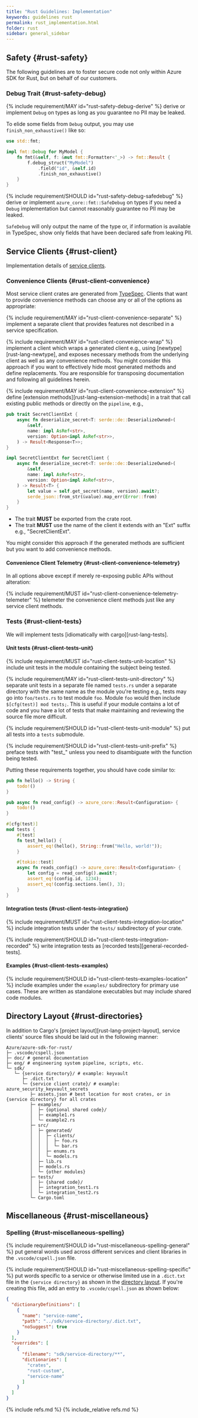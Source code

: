 ```yaml
---
title: "Rust Guidelines: Implementation"
keywords: guidelines rust
permalink: rust_implementation.html
folder: rust
sidebar: general_sidebar
---
```


## Safety {#rust-safety}

The following guidelines are to foster secure code not only within Azure SDK for Rust, but on behalf of our customers.

### Debug Trait {#rust-safety-debug}

{% include requirement/MAY id="rust-safety-debug-derive" %} derive or implement `Debug` on types as long as you guarantee no PII may be leaked.

To elide some fields from `Debug` output, you may use `finish_non_exhaustive()` like so:

```rust
use std::fmt;

impl fmt::Debug for MyModel {
    fn fmt(&self, f: &mut fmt::Formatter<'_>) -> fmt::Result {
        f.debug_struct("MyModel")
            .field("id", &self.id)
            .finish_non_exhaustive()
    }
}
```

{% include requirement/SHOULD id="rust-safety-debug-safedebug" %} derive or implement `azure_core::fmt::SafeDebug` on types if you need a `Debug` implementation but cannot reasonably guarantee no PII may be leaked.

`SafeDebug` will only output the name of the type or, if information is available in TypeSpec, show only fields that have been declared safe from leaking PII.

## Service Clients {#rust-client}

Implementation details of [service clients](introduction.md#rust-client).

### Convenience Clients {#rust-client-convenience}

Most service client crates are generated from [TypeSpec](https://aka.ms/typespec). Clients that want to provide convenience methods can choose any or all of the options as appropriate:

{% include requirement/MAY id="rust-client-convenience-separate" %} implement a separate client that provides features not described in a service specification.

{% include requirement/MAY id="rust-client-convenience-wrap" %} implement a client which wraps a generated client e.g., using [newtype][rust-lang-newtype], and exposes necessary methods from the underlying client as well as any convenience methods. You might consider this approach if you want to effectively hide most generated methods and define replacements. You are responsible for transposing documentation and following all guidelines herein.

{% include requirement/MAY id="rust-client-convenience-extension" %} define [extension methods][rust-lang-extension-methods] in a trait that call existing public methods or directly on the `pipeline`, e.g.,

```rust
pub trait SecretClientExt {
    async fn deserialize_secret<T: serde::de::DeserializeOwned>(
        &self,
        name: impl AsRef<str>,
        version: Option<impl AsRef<str>>,
    ) -> Result<Response<T>>;
}

impl SecretClientExt for SecretClient {
    async fn deserialize_secret<T: serde::de::DeserializeOwned>(
        &self,
        name: impl AsRef<str>,
        version: Option<impl AsRef<str>>,
    ) -> Result<T> {
        let value = self.get_secret(name, version).await?;
        serde_json::from_str(&value).map_err(Error::from)
    }
}
```

* The trait **MUST** be exported from the crate root.
* The trait **MUST** use the name of the client it extends with an "Ext" suffix e.g., "SecretClientExt".

You might consider this approach if the generated methods are sufficient but you want to add convenience methods.

#### Convenience Client Telemetry {#rust-client-convenience-telemetry}

In all options above except if merely re-exposing public APIs without alteration:

{% include requirement/MUST id="rust-client-convenience-telemetry-telemeter" %} telemeter the convenience client methods just like any service client methods.

### Tests {#rust-client-tests}

We will implement tests [idiomatically with cargo][rust-lang-tests].

#### Unit tests {#rust-client-tests-unit}

{% include requirement/MUST id="rust-client-tests-unit-location" %} include unit tests in the module containing the subject being tested.

{% include requirement/MAY id="rust-client-tests-unit-directory" %} separate unit tests in a separate file named `tests.rs` under a separate directory with the same name as the module you're testing e.g., tests may go into `foo/tests.rs` to test module `foo`. Module `foo` would then include `$[cfg(test)] mod tests;`. This is useful if your module contains a lot of code and you have a lot of tests that make maintaining and reviewing the source file more difficult.

{% include requirement/SHOULD id="rust-client-tests-unit-module" %} put all tests into a `tests` submodule.

{% include requirement/SHOULD id="rust-client-tests-unit-prefix" %} preface tests with "test_" unless you need to disambiguate with the function being tested.

Putting these requirements together, you should have code similar to:

```rust
pub fn hello() -> String {
    todo!()
}

pub async fn read_config() -> azure_core::Result<Configuration> {
    todo!()
}

#[cfg(test)]
mod tests {
    #[test]
    fn test_hello() {
        assert_eq!(hello(), String::from("Hello, world!"));
    }

    #[tokio::test]
    async fn reads_config() -> azure_core::Result<Configuration> {
        let config = read_config().await?;
        assert_eq!(config.id, 1234);
        assert_eq!(config.sections.len(), 3);
    }
}
```

#### Integration tests {#rust-client-tests-integration}

{% include requirement/MUST id="rust-client-tests-integration-location" %} include integration tests under the `tests/` subdirectory of your crate.

{% include requirement/SHOULD id="rust-client-tests-integration-recorded" %} write integration tests as [recorded tests][general-recorded-tests].

#### Examples {#rust-client-tests-examples}

{% include requirement/SHOULD id="rust-client-tests-examples-location" %} include examples under the `examples/` subdirectory for primary use cases. These are written as standalone executables but may include shared code modules.

## Directory Layout {#rust-directories}

In addition to Cargo's [project layout][rust-lang-project-layout], service clients' source files should be laid out in the following manner:

```text
Azure/azure-sdk-for-rust/
├─ .vscode/cspell.json
├─ doc/ # general documentation
├─ eng/ # engineering system pipeline, scripts, etc.
└─ sdk/
   └─ {service directory}/ # example: keyvault
      ├─ .dict.txt
      └─ {service client crate}/ # example: azure_security_keyvault_secrets
         ├─ assets.json # best location for most crates, or in {service directory} for all crates
         ├─ examples/
         │  ├─ {optional shared code}/
         │  ├─ example1.rs
         │  └─ example2.rs
         ├─ src/
         │  ├─ generated/
         │  │  ├─ clients/
         │  │  │  ├─ foo.rs
         │  │  │  └─ bar.rs
         │  │  ├─ enums.rs
         │  │  └─ models.rs
         │  ├─ lib.rs
         │  ├─ models.rs
         │  └─ {other modules}
         ├─ tests/
         │  ├─ {shared code}/
         │  ├─ integration_test1.rs
         │  └─ integration_test2.rs
         └─ Cargo.toml
```

## Miscellaneous {#rust-miscellaneous}

### Spelling {#rust-miscellaneous-spelling}

{% include requirement/SHOULD id="rust-miscellaneous-spelling-general" %} put general words used across different services and client libraries in the `.vscode/cspell.json` file.

{% include requirement/SHOULD id="rust-miscellaneous-spelling-specific" %} put words specific to a service or otherwise limited use in a `.dict.txt` file in the `{service directory}` as shown in the [directory layout](#rust-directories).
If you're creating this file, add an entry to `.vscode/cspell.json` as shown below:

```json
{
  "dictionaryDefinitions": [
    {
      "name": "service-name",
      "path": "../sdk/service-directory/.dict.txt",
      "noSuggest": true
    }
  ],
  "overrides": [
    {
      "filename": "sdk/service-directory/**",
      "dictionaries": [
        "crates",
        "rust-custom",
        "service-name"
      ]
    }
  ]
}
```


<!-- Links -->

{% include refs.md %}
{% include_relative refs.md %}
